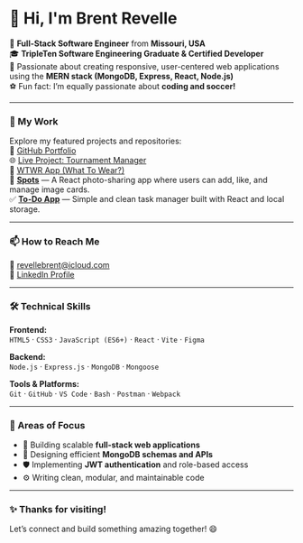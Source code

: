 # 👋 Hi, I'm Brent Revelle

🎯 **Full-Stack Software Engineer** from **Missouri, USA**  
🎓 **TripleTen Software Engineering Graduate & Certified Developer**  
🧠 Passionate about creating responsive, user-centered web applications using the **MERN stack (MongoDB, Express, React, Node.js)**  
⚽ Fun fact: I’m equally passionate about **coding and soccer!**

---

### 💼 My Work
Explore my featured projects and repositories:  
🔗 [GitHub Portfolio](https://github.com/revellebrent?tab=repositories)  
🌐 [Live Project: Tournament Manager](https://revellebrent.github.io/tournament-manager/)  
🧥 [WTWR App (What To Wear?)](https://github.com/revellebrent/se_project_react)   
📸 [**Spots**](https://revellebrent.github.io/se_project_spots/) — A React photo-sharing app where users can add, like, and manage image cards.  
✅ [**To-Do App**](https://revellebrent.github.io/se_project_todo-app/) — Simple and clean task manager built with React and local storage.


---

### 📫 How to Reach Me
📧 [revellebrent@icloud.com](mailto:revellebrent@icloud.com)  
🔗 [LinkedIn Profile](https://www.linkedin.com/in/brent-revelle-9549b535a/) 

---

### 🛠️ Technical Skills

**Frontend:**  
`HTML5` · `CSS3` · `JavaScript (ES6+)` · `React` · `Vite` · `Figma`

**Backend:**  
`Node.js` · `Express.js` · `MongoDB` · `Mongoose`

**Tools & Platforms:**  
`Git` · `GitHub` · `VS Code` · `Bash` · `Postman` · `Webpack`  

---

### 🌱 Areas of Focus
- 🔧 Building scalable **full-stack web applications**  
- 🧩 Designing efficient **MongoDB schemas and APIs**  
- 🛡️ Implementing **JWT authentication** and role-based access  
- ⚙️ Writing clean, modular, and maintainable code

---

### ✨ Thanks for visiting!
Let’s connect and build something amazing together! 😄  

